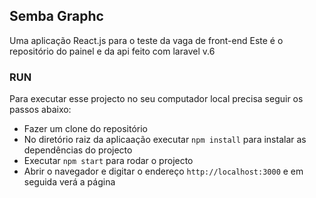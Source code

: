 ## Semba Graphc

Uma aplicação React.js para o teste da vaga de front-end
Este é o repositório do painel e da api feito com laravel v.6

### RUN

Para executar esse projecto no seu computador local precisa seguir os passos abaixo:

- Fazer um clone do repositório
- No diretório raiz da aplicaação executar `npm install` para instalar as dependências do projecto
- Executar `npm start` para rodar o projecto
- Abrir o navegador e digitar o endereço `http://localhost:3000` e em seguida verá a página
